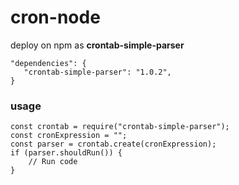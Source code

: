 # cron-node

deploy on npm as **crontab-simple-parser**

```
"dependencies": {
   "crontab-simple-parser": "1.0.2",
}
```

### usage

```
const crontab = require("crontab-simple-parser");
const cronExpression = "";
const parser = crontab.create(cronExpression);
if (parser.shouldRun()) {
    // Run code
}
```
